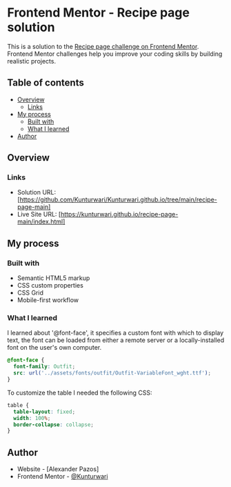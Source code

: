 # Frontend Mentor - Recipe page solution

This is a solution to the [Recipe page challenge on Frontend Mentor](https://www.frontendmentor.io/challenges/recipe-page-KiTsR8QQKm). Frontend Mentor challenges help you improve your coding skills by building realistic projects. 

## Table of contents

- [Overview](#overview)
  - [Links](#links)
- [My process](#my-process)
  - [Built with](#built-with)
  - [What I learned](#what-i-learned)
- [Author](#author)

## Overview

### Links

- Solution URL: [https://github.com/Kunturwari/Kunturwari.github.io/tree/main/recipe-page-main]
- Live Site URL: [https://kunturwari.github.io/recipe-page-main/index.html]

## My process

### Built with

- Semantic HTML5 markup
- CSS custom properties
- CSS Grid
- Mobile-first workflow

### What I learned
I learned about '@font-face', it specifies a custom font with which to display text, the font can be loaded from either a remote server or a locally-installed font on the user's own computer.

```css
@font-face {
  font-family: Outfit;
  src: url('../assets/fonts/outfit/Outfit-VariableFont_wght.ttf');
}
```

To customize the table I needed the following CSS:
```css
table {
  table-layout: fixed;
  width: 100%;
  border-collapse: collapse;
}
```

## Author

- Website - [Alexander Pazos]
- Frontend Mentor - [@Kunturwari](https://www.frontendmentor.io/profile/Kunturwari)

